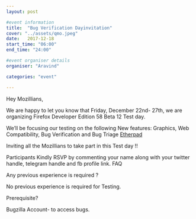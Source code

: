 ```yaml
---
layout: post

#event information
title:  "Bug Verification Dayinvitation"
cover: "../assets/qmo.jpeg"
date:   2017-12-18
start_time: "06:00"
end_time: "24:00"

#event organiser details
organiser: "Aravind"

categories: "event"

---
```

Hey Mozillians,

We are happy to let you know that Friday, December 22nd- 27th, we are organizing Firefox Developer Edition 58 Beta 12 Test day.

We’ll be focusing our testing on the following New features: Graphics, Web Compatibility, Bug Verification and Bug Triage
<a href="https://public.etherpad-mozilla.org/p/MozillaIN_QA_Firefox_Developer_Edition_58_Beta_12">Etherpad</a>

Inviting all the Mozillians to take part in this Test day !!

Participants Kindly RSVP by commenting your name along with your twitter handle, telegram handle and fb profile link.
FAQ

Any previous experience is required ?

No previous experience is required for Testing.

Prerequisite?

Bugzilla Account- to access bugs.
